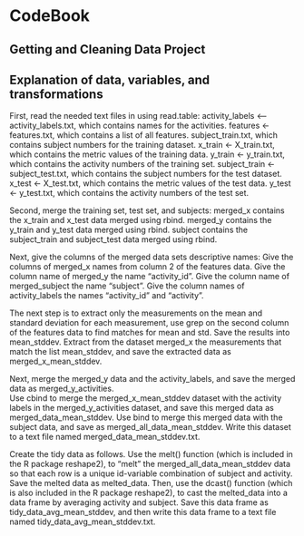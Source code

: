 # CodeBook
## Getting and Cleaning Data Project

## Explanation of data, variables, and transformations 

First, read the needed text files in using read.table:
activity_labels <— activity_labels.txt, which contains names for the activities.
features <- features.txt, which contains a list of all features.
subject_train.txt, which contains subject numbers for the training dataset.
x_train <- X_train.txt, which contains the metric values of the training data.
y_train <- y_train.txt, which contains the activity numbers of the training set. 
subject_train <- subject_test.txt, which contains the subject numbers for the test dataset.
x_test <- X_test.txt, which contains the metric values of the test data.
y_test <- y_test.txt, which contains the activity numbers of the test set.

Second, merge the training set, test set, and subjects:
merged_x contains the x_train and x_test data merged using rbind.
merged_y contains the y_train and y_test data merged using rbind.
subject contains the subject_train and subject_test data merged using rbind.

Next, give the columns of the merged data sets descriptive names:
Give the columns of merged_x names from column 2 of the features data.
Give the column name of merged_y the name “activity_id”.
Give the column name of merged_subject the name “subject”.
Give the column names of activity_labels the names “activity_id” and “activity”.

The next step is to extract only the measurements on the mean and standard deviation for each measurement, 
use grep on the second column of the features data to find matches for mean and std.
Save the results into mean_stddev.  Extract from the dataset merged_x the measurements that match
the list mean_stddev, and save the extracted data as merged_x_mean_stddev.

Next, merge the merged_y data and the activity_labels, and save the merged data as merged_y_activities.  
Use cbind to merge the merged_x_mean_stddev dataset with the activity labels in the merged_y_activities dataset, and save this merged data as merged_data_mean_stddev.  Use bind to merge this merged data with the subject data, and save as merged_all_data_mean_stddev.  Write this dataset to a text file named merged_data_mean_stddev.txt.

Create the tidy data as follows.  Use the melt() function (which is included in the R package reshape2), to “melt” the merged_all_data_mean_stddev data so that each row is a unique id-variable combination of subject and activity.  Save the melted data as melted_data.  Then, use the dcast() function (which is also included in the R package reshape2), to cast the melted_data into a data frame by averaging activity and subject.  Save this data frame as tidy_data_avg_mean_stddev, and then write this data frame to a text file named tidy_data_avg_mean_stddev.txt.






